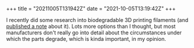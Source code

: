 +++
title = "20211005T131942Z"
date  = "2021-10-05T13:19:42Z"
+++

I recently did some research into biodegradable 3D printing filaments (and [published a note](/notes/biodegradable-filaments) about it). Lots more options than I thought, but most manufacturers don't really go into detail about the circumstances under which the parts degrade, which is kinda important, in my opinion.
